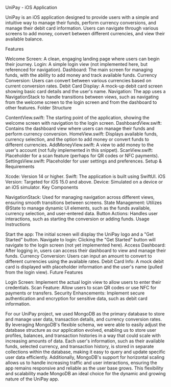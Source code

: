 UniPay - iOS Application

UniPay is an iOS application designed to provide users with a simple and intuitive way to manage their funds, perform currency conversions, and manage their debit card information. Users can navigate through various screens to add money, convert between different currencies, and view their available balance.

Features

Welcome Screen: A clean, engaging landing page where users can begin their journey.
Login: A simple login view (not implemented here, but referenced for navigation).
Dashboard: The main screen for managing funds, with the ability to add money and track available funds.
Currency Conversion: Users can convert between various currencies based on current conversion rates.
Debit Card Display: A mock-up debit card screen showing basic card details and the user's name.
Navigation: The app uses a NavigationStack to handle transitions between views, such as navigating from the welcome screen to the login screen and from the dashboard to other features.
Folder Structure

ContentView.swift: The starting point of the application, showing the welcome screen with navigation to the login screen.
DashboardView.swift: Contains the dashboard view where users can manage their funds and perform currency conversion.
HomeView.swift: Displays available funds, currency selection, and the option to add money or convert funds to different currencies.
AddMoneyView.swift: A view to add money to the user's account (not fully implemented in this snippet).
ScanView.swift: Placeholder for a scan feature (perhaps for QR codes or NFC payments).
SettingsView.swift: Placeholder for user settings and preferences.
Setup & Requirements

Xcode: Version 14 or higher.
Swift: The application is built using SwiftUI.
iOS Version: Targeted for iOS 15.0 and above.
Device: Simulated on a device or an iOS simulator.
Key Components

NavigationStack: Used for managing navigation across different views, ensuring smooth transitions between screens.
State Management: Utilizes @State to manage dynamic UI elements, such as the funds available, currency selection, and user-entered data.
Button Actions: Handles user interactions, such as starting the conversion or adding funds.
Usage Instructions

Start the app: The initial screen will display the UniPay logo and a "Get Started" button.
Navigate to login: Clicking the "Get Started" button will navigate to the login screen (not yet implemented here).
Access Dashboard: After logging in, users can access their dashboard to view and manage their funds.
Currency Conversion: Users can input an amount to convert to different currencies using the available rates.
Debit Card Info: A mock debit card is displayed with placeholder information and the user's name (pulled from the login view).
Future Features

Login Screen: Implement the actual login view to allow users to enter their credentials.
Scan Feature: Allow users to scan QR codes or use NFC for payments or transfers.
Security Enhancements: Implement secure authentication and encryption for sensitive data, such as debit card information.

For our UniPay project, we used MongoDB as the primary database to store and manage user data, transaction details, and currency conversion rates. By leveraging MongoDB's flexible schema, we were able to easily adjust the database structure as our application evolved, enabling us to store user profiles, balances, and transaction histories in a way that could scale with increasing amounts of data. Each user's information, such as their available funds, selected currency, and transaction history, is stored in separate collections within the database, making it easy to query and update specific user data efficiently. Additionally, MongoDB's support for horizontal scaling allows us to handle increasing traffic and user interactions, ensuring the app remains responsive and reliable as the user base grows. This flexibility and scalability made MongoDB an ideal choice for the dynamic and growing nature of the UniPay app.
